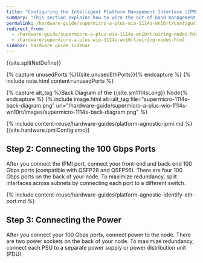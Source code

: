 ```yaml
---
title: "Configuring the Intelligent Platform Management Interface (IPMI) and Wiring Your Supermicro A+ WIO 1114S-WN10RT Nodes"
summary: "This section explains how to wire the out-of-band management (IPMI) port, 100 Gbps ports, and power on Supermicro 1114S nodes."
permalink: /hardware-guide/supermicro-a-plus-wio-1114s-wn10rt/configuring-ipmi-wiring-nodes.html
redirect_from:
  - /hardware-guide/supermicro-a-plus-wio-1114s-wn10rt/wiring-nodes.html
  - /hardware/supermicro-a-plus-wio-1114s-wn10rt/wiring-nodes.html
sidebar: hardware_guide_sidebar
---
```


{{site.splitNetDefine}}

{% capture unusedPorts %}{{site.unusedEthPorts}}{% endcapture %}
{% include note.html content=unusedPorts %}

{% capture alt_tag %}Back Diagram of the {{site.sm1114sLong}} Node{% endcapture %}
{% include image.html alt=alt_tag file="supermicro-1114s-back-diagram.png" url="/hardware-guide/supermicro-a-plus-wio-1114s-wn10rt/images/supermicro-1114s-back-diagram.png" %}

{% include content-reuse/hardware-guides/platform-agnostic-ipmi.md %}
{{site.hardware.ipmiConfig.smc}}

## Step 2: Connecting the 100 Gbps Ports
After you connect the IPMI port, connect your front-end and back-end 100 Gbps ports (compatible with QSFP28 and QSFP56). There are four 100 Gbps ports on the back of your node. To maximize redundancy, split interfaces across subnets by connecting each port to a different switch.

{% include content-reuse/hardware-guides/platform-agnostic-identify-eth-port.md %}

## Step 3: Connecting the Power
After you connect your 100 Gbps ports, connect power to the node. There are two power sockets on the back of your node. To maximize redundancy, connect each PSU to a separate power supply or power distribution unit (PDU).

